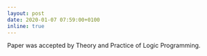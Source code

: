 ```yaml
---
layout: post
date: 2020-01-07 07:59:00+0100
inline: true
---
```


Paper was accepted by Theory and Practice of Logic Programming.